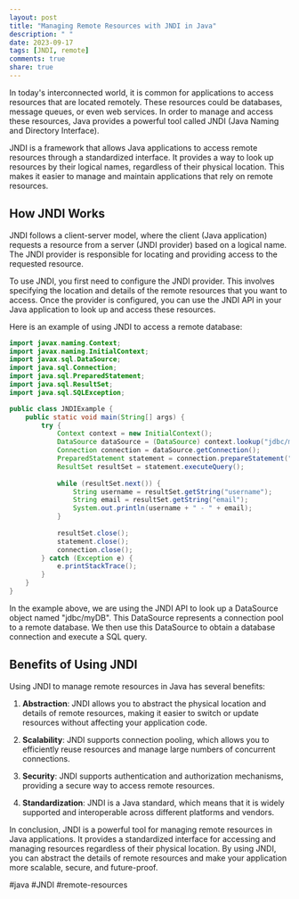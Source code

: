 ```yaml
---
layout: post
title: "Managing Remote Resources with JNDI in Java"
description: " "
date: 2023-09-17
tags: [JNDI, remote]
comments: true
share: true
---
```


In today's interconnected world, it is common for applications to access resources that are located remotely. These resources could be databases, message queues, or even web services. In order to manage and access these resources, Java provides a powerful tool called JNDI (Java Naming and Directory Interface).

JNDI is a framework that allows Java applications to access remote resources through a standardized interface. It provides a way to look up resources by their logical names, regardless of their physical location. This makes it easier to manage and maintain applications that rely on remote resources.

## How JNDI Works

JNDI follows a client-server model, where the client (Java application) requests a resource from a server (JNDI provider) based on a logical name. The JNDI provider is responsible for locating and providing access to the requested resource.

To use JNDI, you first need to configure the JNDI provider. This involves specifying the location and details of the remote resources that you want to access. Once the provider is configured, you can use the JNDI API in your Java application to look up and access these resources.

Here is an example of using JNDI to access a remote database:

```java
import javax.naming.Context;
import javax.naming.InitialContext;
import javax.sql.DataSource;
import java.sql.Connection;
import java.sql.PreparedStatement;
import java.sql.ResultSet;
import java.sql.SQLException;

public class JNDIExample {
    public static void main(String[] args) {
        try {
            Context context = new InitialContext();
            DataSource dataSource = (DataSource) context.lookup("jdbc/myDB");
            Connection connection = dataSource.getConnection();
            PreparedStatement statement = connection.prepareStatement("SELECT * FROM users");
            ResultSet resultSet = statement.executeQuery();
            
            while (resultSet.next()) {
                String username = resultSet.getString("username");
                String email = resultSet.getString("email");
                System.out.println(username + " - " + email);
            }
            
            resultSet.close();
            statement.close();
            connection.close();
        } catch (Exception e) {
            e.printStackTrace();
        }
    }
}
```

In the example above, we are using the JNDI API to look up a DataSource object named "jdbc/myDB". This DataSource represents a connection pool to a remote database. We then use this DataSource to obtain a database connection and execute a SQL query.

## Benefits of Using JNDI

Using JNDI to manage remote resources in Java has several benefits:

1. **Abstraction**: JNDI allows you to abstract the physical location and details of remote resources, making it easier to switch or update resources without affecting your application code.

2. **Scalability**: JNDI supports connection pooling, which allows you to efficiently reuse resources and manage large numbers of concurrent connections.

3. **Security**: JNDI supports authentication and authorization mechanisms, providing a secure way to access remote resources.

4. **Standardization**: JNDI is a Java standard, which means that it is widely supported and interoperable across different platforms and vendors.

In conclusion, JNDI is a powerful tool for managing remote resources in Java applications. It provides a standardized interface for accessing and managing resources regardless of their physical location. By using JNDI, you can abstract the details of remote resources and make your application more scalable, secure, and future-proof.

#java #JNDI #remote-resources